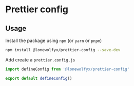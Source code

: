 # Prettier config

## Usage

Install the package using `npm` (or `yarn` or `pnpm`)

```sh
npm install @lonewolfyx/prettier-config --save-dev
```

Add create a `prettier.config.js`

```javascript
import defineConfig from '@lonewolfyx/prettier-config'

export default defineConfig()
```
